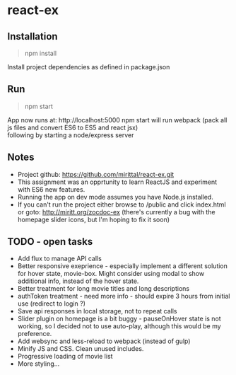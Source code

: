 # react-ex

## Installation

> npm install

Install project dependencies as defined in package.json

## Run

> npm start

App now runs at: http://localhost:5000
npm start will run webpack (pack all js files and convert ES6 to ES5 and react jsx)   
following by starting a node/express server  


## Notes
- Project github: https://github.com/mirittal/react-ex.git
- This assignment was an opprtunity to learn ReactJS and experiment with ES6 new features.
- Running the app on dev mode assumes you have Node.js installed.
- If you can't run the project either browse to /public and click index.html or goto: http://miritt.org/zocdoc-ex (there's currently a bug with the homepage slider icons, but I'm hoping to fix it soon)



## TODO - open tasks
- Add flux to manage API calls
- Better responsive exeprience - especially implement a different solution for hover state, movie-box. Might consider using modal to show additional info, instead of the hover state.
- Better treatment for long movie titles and long descriptions
- authToken treatment - need more info - should expire 3 hours from initial use (redirect to login ?)
- Save api responses in local storage, not to repeat calls
- Slider plugin on homepage is a bit buggy - pauseOnHover state is not working, so I decided not to use auto-play, although this would be my preference.
- Add websync and less-reload to webpack (instead of gulp)
- Minify JS and CSS. Clean unused includes.
- Progressive loading of movie list
- More styling...
